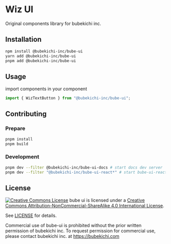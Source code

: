 # Wiz UI

Original components library for bubekichi inc.

## Installation

```bash
npm install @bubekichi-inc/bube-ui
yarn add @bubekichi-inc/bube-ui
pnpm add @bubekichi-inc/bube-ui
```

## Usage
import components in your component

```js
import { WizTextButton } from "@bubekichi-inc/bube-ui";
```

## Contributing

### Prepare

```bash
pnpm install
pnpm build
```

### Development

```bash
pnpm dev --filter @bubekichi-inc/bube-ui-docs # start docs dev server
pnpm dev --filter "@bubekichi-inc/bube-ui-react*" # start bube-ui-react dev server(Storybook)
```

## License

[![Creative Commons License](https://i.creativecommons.org/l/by-nc-sa/4.0/88x31.png)](http://creativecommons.org/licenses/by-nc-sa/4.0/)
bube ui is licensed under a [Creative Commons Attribution-NonCommercial-ShareAlike 4.0 International License](http://creativecommons.org/licenses/by-nc-sa/4.0/).

See [LICENSE](./LICENSE) for details.

Commercial use of bube-ui is prohibited without the prior written permission of bubekichi inc. To request permission for commercial use, please contact bubekichi inc. at https://bubekichi.com
